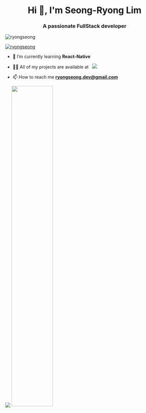 <h1 align="center">Hi 👋, I'm Seong-Ryong Lim</h1>
<h3 align="center">A passionate FullStack developer</h3>

<p align="left"> <img src="https://komarev.com/ghpvc/?username=ryongseong&label=Profile%20views&color=0e75b6&style=flat" alt="ryongseong" /> </p>

<p align="left"> <a href="https://github.com/ryo-ma/github-profile-trophy"><img src="https://github-profile-trophy.vercel.app/?username=ryongseong&title=MultiLanguage,Commits,PullRequest,Repositories,Experience&theme=monokai" alt="ryongseong" /></a> </p>

- 🌱 I’m currently learning **React-Native**

- 👨‍💻 All of my projects are available at &nbsp; <a href="https://nebulous-visor-f4e.notion.site/Portfolio-1f44db7ba7ba8057a80fc07ec3b42c95?pvs=4"><img src="https://img.shields.io/badge/Notion-000000?style=for-the-badge&logo=notion&logoColor=white" /></a>

- 📫 How to reach me **ryongseong.dev@gmail.com**

<div>
  <a href="https://solved.ac/xmssnsk"><img align="center" src="http://mazassumnida.wtf/api/v2/generate_badge?boj=xmssnsk&theme=dark"/></a>
<!--   <img align="center" src="https://github-readme-stats.vercel.app/api/top-langs?username=ryongseong&langs_count=8&show_icons=true&theme=dark&locale=en&layout=compact" alt="ryongseong" /> -->
  <a href="https://github.com/ryongseong/github-stats">
     <img src="https://github.com/ryongseong/github-stats-transparent/blob/output/generated/languages.svg" width=51% />
  </a>
</div>

